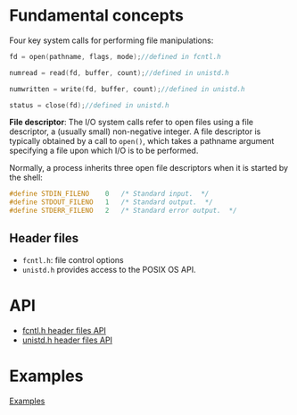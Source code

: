 # Fundamental concepts

Four key system calls for performing file manipulations:

```c
fd = open(pathname, flags, mode);//defined in fcntl.h
```
```c
numread = read(fd, buffer, count);//defined in unistd.h
```
```c
numwritten = write(fd, buffer, count);//defined in unistd.h
```
```c
status = close(fd);//defined in unistd.h
```

**File descriptor**: The I/O system calls refer to open files using a file descriptor, a (usually small) non-negative integer. A file descriptor is typically obtained by a call to ``open()``, which takes a pathname argument specifying a file upon which I/O is to be performed.

Normally, a process inherits three open file descriptors when it is started by the shell:

```c
#define	STDIN_FILENO	0	/* Standard input.  */
#define	STDOUT_FILENO	1	/* Standard output.  */
#define	STDERR_FILENO	2	/* Standard error output.  */
```

## Header files

* ``fcntl.h``: file control options
* ``unistd.h`` provides access to the POSIX OS API.

# API

* [fcntl.h header files API](https://github.com/TranPhucVinh/C/blob/master/Physical%20layer/File%20IO/System%20call/fcntl.md)
* [unistd.h header files API](https://github.com/TranPhucVinh/C/blob/master/Physical%20layer/File%20IO/System%20call/unistd.md)

# Examples

[Examples](https://github.com/TranPhucVinh/C/blob/master/Physical%20layer/File%20IO/System%20call/Examples.md)